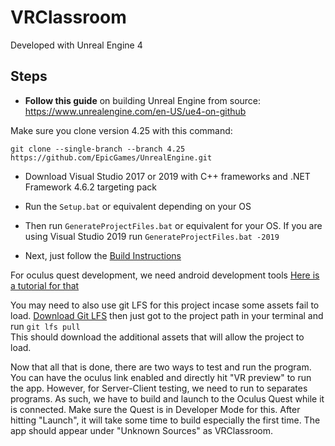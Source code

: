 # VRClassroom

Developed with Unreal Engine 4

## Steps

- **Follow this guide** on building Unreal Engine from source: https://www.unrealengine.com/en-US/ue4-on-github

Make sure you clone version 4.25 with this command:

```git clone --single-branch --branch 4.25 https://github.com/EpicGames/UnrealEngine.git```

- Download Visual Studio 2017 or 2019 with C++ frameworks and .NET Framework 4.6.2 targeting pack

- Run the `Setup.bat` or equivalent depending on your OS

- Then run `GenerateProjectFiles.bat` or equivalent for your OS. If you are using Visual Studio 2019 run `GenerateProjectFiles.bat -2019`

- Next, just follow the [Build Instructions](https://docs.unrealengine.com/en-US/Programming/Development/BuildingUnrealEngine/index.html)

For oculus quest development, we need android development tools
[Here is a tutorial for that](https://docs.unrealengine.com/en-US/Platforms/Mobile/Android/Setup/AndroidStudio/index.html)

You may need to also use git LFS for this project incase some assets fail to load.
[Download Git LFS](https://git-lfs.github.com/) then just got to the project path in your terminal and run `git lfs pull`
<br>
This should download the additional assets that will allow the project to load.

Now that all that is done, there are two ways to test and run the program. You can have the oculus link enabled and directly hit "VR preview" to run the app.
However, for Server-Client testing, we need to run to separates programs. As such, we have to build and launch to the Oculus Quest while it is connected. Make sure the Quest is in Developer Mode for this.
After hitting "Launch", it will take some time to build especially the first time. The app should appear under "Unknown Sources" as VRClassroom.
